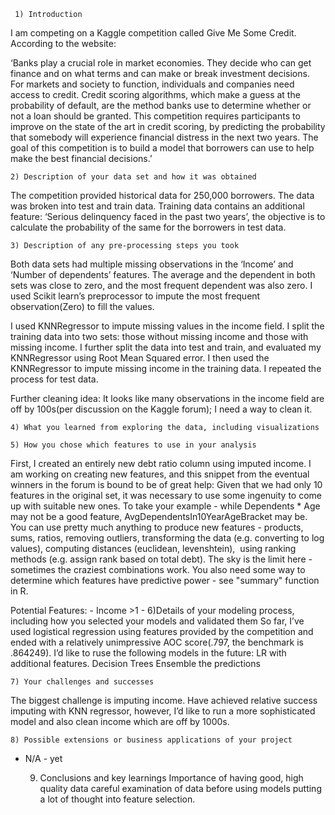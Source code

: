      1) Introduction
 I am competing on a Kaggle competition called Give Me Some Credit. According to the website: 

‘Banks play a crucial role in market economies. They decide who can get finance and on what terms and can make or break investment decisions. For markets and society to function, individuals and companies need access to credit. 
Credit scoring algorithms, which make a guess at the probability of default, are the method banks use to determine whether or not a loan should be granted. This competition requires participants to improve on the state of the art in credit scoring, by predicting the probability that somebody will experience financial distress in the next two years.
The goal of this competition is to build a model that borrowers can use to help make the best financial decisions.’



	2) Description of your data set and how it was obtained
The competition provided historical data for 250,000 borrowers. The data was broken into test and train data. Training data contains an additional feature: ‘Serious delinquency faced in the past two years’, the objective is to calculate the probability of the same for the borrowers in test data. 


	3) Description of any pre-processing steps you took
Both data sets had multiple missing observations in the ‘Income’ and ‘Number of dependents’ features. The average and the dependent in both sets was close to zero, and the most frequent dependent was also zero. I used Scikit learn’s preprocessor to  impute the most frequent observation(Zero) to fill the values. 

I used KNNRegressor to impute missing values in the income field. I split the training data into two sets: those without missing income and those with missing income. I further split the data into test and train, and evaluated my KNNRegressor using Root Mean Squared error. I then used the KNNRegressor to impute missing income in the training data. I repeated the process for test data. 

Further cleaning idea: It looks like many observations in the income field are off by 100s(per discussion on the Kaggle forum); I need a way to clean it.

	4) What you learned from exploring the data, including visualizations

	5) How you chose which features to use in your analysis

First, I created an entirely new debt ratio column using imputed income.  I am working on creating new features, and this snippet from the eventual winners in the forum is bound to be of great help: 
	Given that we had only 10 features in the original set, it was necessary to use some ingenuity to come up with suitable new ones. To take your example - while Dependents * Age may not be a good feature, AvgDependentsIn10YearAgeBracket may be. You can use pretty much anything to produce new features - products, sums, ratios, removing outliers, transforming the data (e.g. converting to log values), computing distances (euclidean, levenshtein),  using ranking methods (e.g. assign rank based on total debt). The sky is the limit here - sometimes the craziest combinations work. You also need some way to determine which features have predictive power - see "summary" function in R.

Potential Features: 
	- Income >1
	- 
	6)Details of your modeling process, including how you selected your models and validated them
So far, I’ve used logistical regression using features provided by the competition and ended with a relatively unimpressive AOC score(.797, the benchmark is .864249). I’d like to ruse the following models in the future: 
LR with additional features.
Decision Trees
Ensemble the predictions 


	7) Your challenges and successes
The biggest challenge is imputing income. Have achieved relative success imputing with KNN regressor, however, I’d like to run a more sophisticated model and also clean income which are off by 1000s.

	8) Possible extensions or business applications of your project
- N/A - yet

	9) Conclusions and key learnings
Importance of having good, high quality data
careful examination of data before using models
putting a lot of thought into feature selection. 

